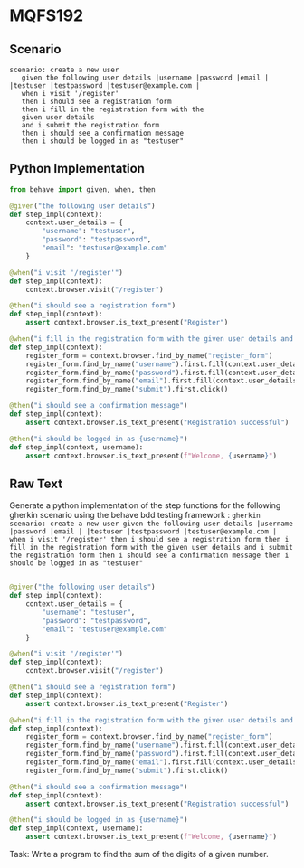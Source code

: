 # MQFS192
## Scenario
```gherkin
scenario: create a new user 
   given the following user details |username |password |email | |testuser |testpassword |testuser@example.com | 
   when i visit '/register' 
   then i should see a registration form 
   then i fill in the registration form with the 
   given user details 
   and i submit the registration form 
   then i should see a confirmation message 
   then i should be logged in as "testuser"
```


## Python Implementation
```python
from behave import given, when, then

@given("the following user details")
def step_impl(context):
    context.user_details = {
        "username": "testuser",
        "password": "testpassword",
        "email": "testuser@example.com"
    }

@when("i visit '/register'")
def step_impl(context):
    context.browser.visit("/register")

@then("i should see a registration form")
def step_impl(context):
    assert context.browser.is_text_present("Register")

@when("i fill in the registration form with the given user details and i submit the registration form")
def step_impl(context):
    register_form = context.browser.find_by_name("register_form")
    register_form.find_by_name("username").first.fill(context.user_details["username"])
    register_form.find_by_name("password").first.fill(context.user_details["password"])
    register_form.find_by_name("email").first.fill(context.user_details["email"])
    register_form.find_by_name("submit").first.click()

@then("i should see a confirmation message")
def step_impl(context):
    assert context.browser.is_text_present("Registration successful")

@then("i should be logged in as {username}")
def step_impl(context, username):
    assert context.browser.is_text_present(f"Welcome, {username}")
```


## Raw Text
Generate a python implementation of the step functions for the following gherkin scenario using the behave bdd testing framework : ```gherkin scenario: create a new user given the following user details |username |password |email | |testuser |testpassword |testuser@example.com | when i visit '/register' then i should see a registration form then i fill in the registration form with the given user details and i submit the registration form then i should see a confirmation message then i should be logged in as "testuser" ```



```python from behave import given, when, then

@given("the following user details")
def step_impl(context):
    context.user_details = {
        "username": "testuser",
        "password": "testpassword",
        "email": "testuser@example.com"
    }

@when("i visit '/register'")
def step_impl(context):
    context.browser.visit("/register")

@then("i should see a registration form")
def step_impl(context):
    assert context.browser.is_text_present("Register")

@when("i fill in the registration form with the given user details and i submit the registration form")
def step_impl(context):
    register_form = context.browser.find_by_name("register_form")
    register_form.find_by_name("username").first.fill(context.user_details["username"])
    register_form.find_by_name("password").first.fill(context.user_details["password"])
    register_form.find_by_name("email").first.fill(context.user_details["email"])
    register_form.find_by_name("submit").first.click()

@then("i should see a confirmation message")
def step_impl(context):
    assert context.browser.is_text_present("Registration successful")

@then("i should be logged in as {username}")
def step_impl(context, username):
    assert context.browser.is_text_present(f"Welcome, {username}")
```

Task: Write a program to find the sum of the digits of a given number.
